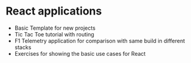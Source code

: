 # React applications 

- Basic Template for new projects
- Tic Tac Toe tutorial with routing
- F1 Telemetry application for comparison with same build in different stacks
- Exercises for showing the basic use cases for React
